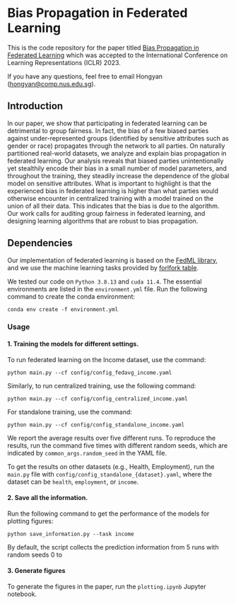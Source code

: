 # Bias Propagation in Federated Learning

This is the code repository for the paper titled [Bias Propagation in Federated Learning](https://openreview.net/forum?id=V7CYzdruWdm) which was accepted to the International Conference on Learning Representations (ICLR) 2023.

If you have any questions, feel free to email Hongyan (hongyan@comp.nus.edu.sg).

## Introduction

In our paper, we show that participating in federated learning can be detrimental to group fairness. In fact, the bias of a few biased parties against under-represented groups (identified by sensitive attributes such as gender or race) propagates through the network to all parties. On naturally partitioned real-world datasets, we analyze and explain bias propagation in federated learning. Our analysis reveals that biased parties unintentionally yet stealthily encode their bias in a small number of model parameters, and throughout the training, they steadily increase the dependence of the global model on sensitive attributes. What is important to highlight is that the experienced bias in federated learning is higher than what parties would otherwise encounter in centralized training with a model trained on the union of all their data. This indicates that the bias is due to the algorithm. Our work calls for auditing group fairness in federated learning, and designing learning algorithms that are robust to bias propagation.

## Dependencies

Our implementation of federated learning is based on the [FedML library](https://github.com/FedML-AI/FedML), and we use the machine learning tasks provided by [forlfork table]().

We tested our code on `Python 3.8.13` and `cuda 11.4`. The essential environments are listed in the `environment.yml` file. Run the following command to create the conda environment:

```
conda env create -f environment.yml
```

### Usage

#### 1. Training the models for different settings.

To run federated learning on the Income dataset, use the command:

```
python main.py --cf config/config_fedavg_income.yaml
```

Similarly, to run centralized training, use the following command:

```
python main.py --cf config/config_centralized_income.yaml
```

For standalone training, use the command:

```
python main.py --cf config/config_standalone_income.yaml
```

We report the average results over five different runs. To reproduce the results, run the command five times with different random seeds, which are indicated by `common_args.random_seed` in the YAML file.

To get the results on other datasets (e.g., Health, Employment), run the `main.py` file with `config/config_standalone_{dataset}.yaml`, where the dataset can be `health`, `employment`, or `income`.

#### 2. Save all the information.

Run the following command to get the performance of the models for plotting figures:

```
python save_information.py --task income
```

By default, the script collects the prediction information from 5 runs with random seeds 0 to

#### 3. Generate figures

To generate the figures in the paper, run the `plotting.ipynb` Jupyter notebook.
